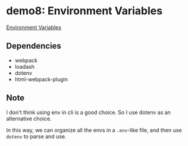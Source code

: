# demo8: Environment Variables

[Environment Variables](https://webpack.js.org/guides/environment-variables/)

## Dependencies

- webpack
- loadash
- dotenv
- html-webpack-plugin

## Note

I don't think using env in cli is a good choice. So I use dotenv as an alternative choice.

In this way, we can organize all the envs in a `.env`-like file, and then use `dotenv` to parse and use.
